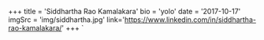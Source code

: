 +++
    title = 'Siddhartha Rao Kamalakara'
    bio = 'yolo'
    date = '2017-10-17'
    imgSrc = 'img/siddhartha.jpg'
    link='https://www.linkedin.com/in/siddhartha-rao-kamalakara/'
+++
` 
